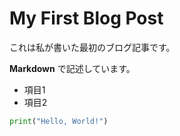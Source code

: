 # My First Blog Post
これは私が書いた最初のブログ記事です。

**Markdown** で記述しています。

- 項目1
- 項目2

```python
print("Hello, World!")